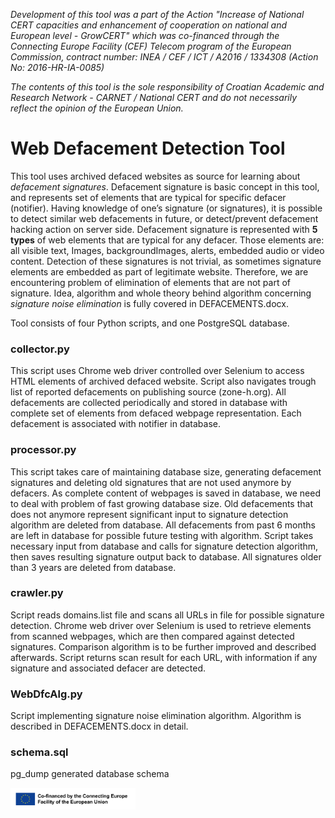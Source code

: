 *Development of this tool was a part of the Action "Increase of National CERT capacities and enhancement of cooperation on national and  European level - GrowCERT" which was co-financed through the Connecting Europe Facility (CEF) Telecom program of the European Commission, contract number: INEA / CEF / ICT / A2016 / 1334308 (Action No: 2016-HR-IA-0085)*

*The contents of this tool is the sole responsibility of Croatian Academic and Research Network - CARNET / National CERT and do not necessarily reflect the opinion of the European Union.*

# Web Defacement Detection Tool

This tool uses archived defaced websites as source for learning about *defacement signatures*. 
Defacement signature is basic concept in this tool, and represents set of elements that are typical for specific defacer (notifier). 
Having knowledge of one’s signature (or signatures), it is possible to detect similar web defacements in future, 
or detect/prevent defacement hacking action on server side. 
Defacement signature is represented with **5 types** of web elements that are typical for any defacer. 
Those elements are: all visible text, Images, backgroundImages, alerts, embedded audio or video content. 
Detection of these signatures is not trivial, as sometimes signature elements are embedded as part of legitimate website. 
Therefore, we are encountering problem of elimination of elements that are not part of signature. 
Idea, algorithm and whole theory behind algorithm concerning *signature noise elimination* is fully covered in DEFACEMENTS.docx.

Tool consists of four Python scripts, and one PostgreSQL database.

### collector.py
This script uses Chrome web driver controlled over Selenium to access HTML elements of archived defaced website. 
Script also navigates trough list of reported defacements on publishing source (zone-h.org). 
All defacements are collected periodically and stored in database with complete set of elements from defaced webpage representation. 
Each defacement is associated with notifier in database.

### processor.py
This script takes care of maintaining database size, 
generating defacement signatures and deleting old signatures that are not used anymore by defacers. 
As complete content of webpages is saved in database, we need to deal with problem of fast growing database size. 
Old defacements that does not anymore represent significant input to signature detection algorithm are deleted from database. 
All defacements from past 6 months are left in database for possible future testing with algorithm. 
Script takes necessary input from database and calls for signature detection algorithm, 
then saves resulting signature output back to database. All signatures older than 3 years are deleted from database.

### crawler.py
Script reads domains.list file and scans all URLs in file for possible signature detection. 
Chrome web driver over Selenium is used to retrieve elements from scanned webpages, which are then compared against detected signatures. 
Comparison algorithm is to be further improved and described afterwards. 
Script returns scan result for each URL, with information if any signature and associated defacer are detected.

### WebDfcAlg.py
Script implementing signature noise elimination algorithm. Algorithm is described in DEFACEMENTS.docx in detail.


### schema.sql
pg_dump generated database schema 

<img src="./en_horizontal_cef_logo_2.png?raw=True" width="200">
